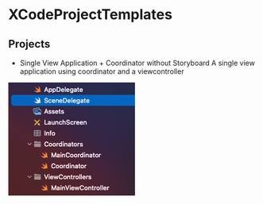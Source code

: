 # XCodeProjectTemplates

## Projects

+ Single View Application + Coordinator without Storyboard
A single view application using coordinator and a viewcontroller



<img src="https://raw.githubusercontent.com/lucask84ever/XCodeProjectTemplates/main/Images/Single%20View%20%2B%20Coordinator%20without%20Storyboard.png?token=GHSAT0AAAAAABYO7JDJ64HTULBN2ZLPBLESYYXUXTQ)">
